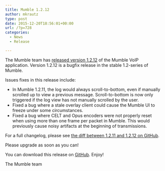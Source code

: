 ```yaml
---
title: Mumble 1.2.12
author: mkrautz
type: post
date: 2015-12-20T18:56:01+00:00
url: /?p=728
categories:
  - News
  - Release

---
```

<img class="alignleft size-full wp-image-232" title="Mumblesoftwarelogo" src="http://mumble.sourceforge.net/w/logo.png" alt="" />The Mumble team has [released version 1.2.12][1] of the Mumble VoIP application. Version 1.2.12 is a bugfix release in the stable 1.2-series of Mumble.

<!--more-->

Issues fixes in this release include:

  * In Mumble 1.2.11, the log would always scroll-to-bottom, even if manually scrolled up to view a previous message. Scroll-to-bottom is now only triggered if the log view has not manually scrolled by the user.
  * Fixed a bug where a stale overlay client could cause the Mumble UI to freeze under some circumstances.
  * Fixed a bug where CELT and Opus encoders were not properly reset when using more than one frame per packet in Mumble. This would previously cause noisy artifacts at the beginning of transmissions.

For a full changelog, please see [the diff between 1.2.11 and 1.2.12 on GitHub][2].

Please upgrade as soon as you can!

You can download this release on [GitHub][3]. Enjoy!

The Mumble team

 [1]: https://github.com/mumble-voip/mumble/releases/tag/1.2.12
 [2]: https://github.com/mumble-voip/mumble/compare/1.2.11...1.2.12
 [3]: https://github.com/mumble-voip/mumble/releases/tag/1.2.12 "https://github.com/mumble-voip/mumble/releases/tag/1.2.12"